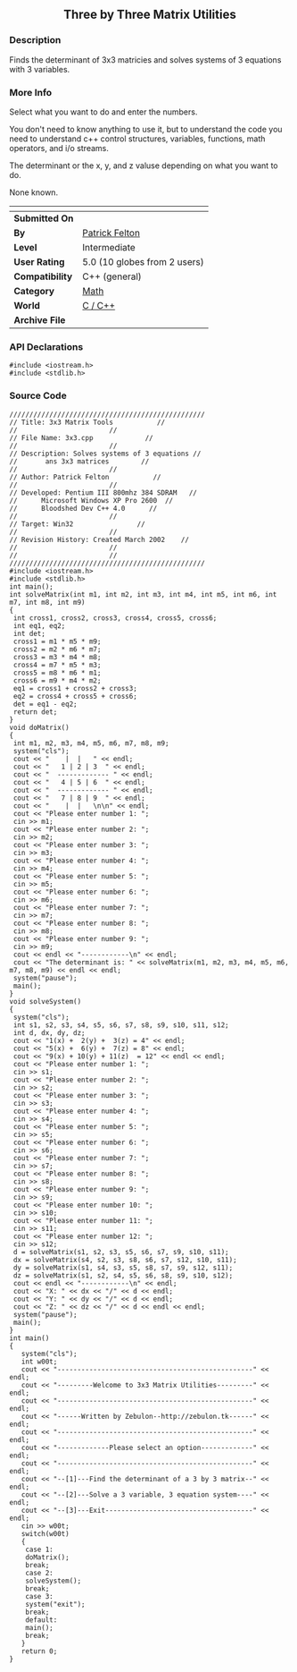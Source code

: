 ﻿<div align="center">

## Three by Three Matrix Utilities


</div>

### Description

Finds the determinant of 3x3 matricies and solves systems of 3 equations with 3 variables.
 
### More Info
 
Select what you want to do and enter the numbers.

You don't need to know anything to use it, but to understand the code you need to understand c++ control structures, variables, functions, math operators, and i/o streams.

The determinant or the x, y, and z valuse depending on what you want to do.

None known.


<span>             |<span>
---                |---
**Submitted On**   |
**By**             |[Patrick Felton](https://github.com/Planet-Source-Code/PSCIndex/blob/master/ByAuthor/patrick-felton.md)
**Level**          |Intermediate
**User Rating**    |5.0 (10 globes from 2 users)
**Compatibility**  |C\+\+ \(general\)
**Category**       |[Math](https://github.com/Planet-Source-Code/PSCIndex/blob/master/ByCategory/math__3-12.md)
**World**          |[C / C\+\+](https://github.com/Planet-Source-Code/PSCIndex/blob/master/ByWorld/c-c.md)
**Archive File**   |[](https://github.com/Planet-Source-Code/patrick-felton-three-by-three-matrix-utilities__3-3612/archive/master.zip)

### API Declarations

```
#include <iostream.h>
#include <stdlib.h>
```


### Source Code

```
/////////////////////////////////////////////////
// Title: 3x3 Matrix Tools           //
//                       //
// File Name: 3x3.cpp             //
//                       //
// Description: Solves systems of 3 equations //
//       ans 3x3 matrices        //
//                       //
// Author: Patrick Felton           //
//                       //
// Developed: Pentium III 800mhz 384 SDRAM   //
//      Microsoft Windows XP Pro 2600  //
//      Bloodshed Dev C++ 4.0      //
//                       //
// Target: Win32                //
//                       //
// Revision History: Created March 2002    //
//                       //
//                       //
/////////////////////////////////////////////////
#include <iostream.h>
#include <stdlib.h>
int main();
int solveMatrix(int m1, int m2, int m3, int m4, int m5, int m6, int m7, int m8, int m9)
{
 int cross1, cross2, cross3, cross4, cross5, cross6;
 int eq1, eq2;
 int det;
 cross1 = m1 * m5 * m9;
 cross2 = m2 * m6 * m7;
 cross3 = m3 * m4 * m8;
 cross4 = m7 * m5 * m3;
 cross5 = m8 * m6 * m1;
 cross6 = m9 * m4 * m2;
 eq1 = cross1 + cross2 + cross3;
 eq2 = cross4 + cross5 + cross6;
 det = eq1 - eq2;
 return det;
}
void doMatrix()
{
 int m1, m2, m3, m4, m5, m6, m7, m8, m9;
 system("cls");
 cout << "    |  |   " << endl;
 cout << "   1 | 2 | 3  " << endl;
 cout << "  ------------- " << endl;
 cout << "   4 | 5 | 6  " << endl;
 cout << "  ------------- " << endl;
 cout << "   7 | 8 | 9  " << endl;
 cout << "    |  |   \n\n" << endl;
 cout << "Please enter number 1: ";
 cin >> m1;
 cout << "Please enter number 2: ";
 cin >> m2;
 cout << "Please enter number 3: ";
 cin >> m3;
 cout << "Please enter number 4: ";
 cin >> m4;
 cout << "Please enter number 5: ";
 cin >> m5;
 cout << "Please enter number 6: ";
 cin >> m6;
 cout << "Please enter number 7: ";
 cin >> m7;
 cout << "Please enter number 8: ";
 cin >> m8;
 cout << "Please enter number 9: ";
 cin >> m9;
 cout << endl << "------------\n" << endl;
 cout << "The determinant is: " << solveMatrix(m1, m2, m3, m4, m5, m6, m7, m8, m9) << endl << endl;
 system("pause");
 main();
}
void solveSystem()
{
 system("cls");
 int s1, s2, s3, s4, s5, s6, s7, s8, s9, s10, s11, s12;
 int d, dx, dy, dz;
 cout << "1(x) +  2(y) +  3(z) = 4" << endl;
 cout << "5(x) +  6(y) +  7(z) = 8" << endl;
 cout << "9(x) + 10(y) + 11(z)  = 12" << endl << endl;
 cout << "Please enter number 1: ";
 cin >> s1;
 cout << "Please enter number 2: ";
 cin >> s2;
 cout << "Please enter number 3: ";
 cin >> s3;
 cout << "Please enter number 4: ";
 cin >> s4;
 cout << "Please enter number 5: ";
 cin >> s5;
 cout << "Please enter number 6: ";
 cin >> s6;
 cout << "Please enter number 7: ";
 cin >> s7;
 cout << "Please enter number 8: ";
 cin >> s8;
 cout << "Please enter number 9: ";
 cin >> s9;
 cout << "Please enter number 10: ";
 cin >> s10;
 cout << "Please enter number 11: ";
 cin >> s11;
 cout << "Please enter number 12: ";
 cin >> s12;
 d = solveMatrix(s1, s2, s3, s5, s6, s7, s9, s10, s11);
 dx = solveMatrix(s4, s2, s3, s8, s6, s7, s12, s10, s11);
 dy = solveMatrix(s1, s4, s3, s5, s8, s7, s9, s12, s11);
 dz = solveMatrix(s1, s2, s4, s5, s6, s8, s9, s10, s12);
 cout << endl << "------------\n" << endl;
 cout << "X: " << dx << "/" << d << endl;
 cout << "Y: " << dy << "/" << d << endl;
 cout << "Z: " << dz << "/" << d << endl << endl;
 system("pause");
 main();
}
int main()
{
   system("cls");
   int w00t;
   cout << "-------------------------------------------------" << endl;
   cout << "---------Welcome to 3x3 Matrix Utilities---------" << endl;
   cout << "-------------------------------------------------" << endl;
   cout << "------Written by Zebulon--http://zebulon.tk------" << endl;
   cout << "-------------------------------------------------" << endl;
   cout << "-------------Please select an option-------------" << endl;
   cout << "-------------------------------------------------" << endl;
   cout << "--[1]---Find the determinant of a 3 by 3 matrix--" << endl;
   cout << "--[2]---Solve a 3 variable, 3 equation system----" << endl;
   cout << "--[3]---Exit-------------------------------------" << endl;
   cin >> w00t;
   switch(w00t)
   {
    case 1:
    doMatrix();
    break;
    case 2:
    solveSystem();
    break;
    case 3:
    system("exit");
    break;
    default:
    main();
    break;
   }
   return 0;
}
```

